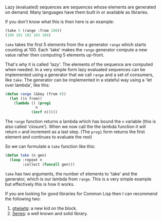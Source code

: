 Lazy (evaluated) sequences are sequences whose elements are generated on demand. Many languages have them built in or available as libraries.

If you don't know what this is then here is an example:

```lisp
(take 5 (range :from 100))
(100 101 102 103 104)
```

`take` takes the first 5 elements from the a generator `range` which starts counting at 100. Each 'take' makes the `range` generator compute a new value rather then computing 5 elements up-front.

That's why it is called 'lazy'. The elements of the sequence are computed when needed. In a very simple form lazy evaluated sequences can be implemented using a generator that we call `range` and a set of consumers, like `take`. The generator can be implemented in a stateful way using a 'let over lambda', like this:

```lisp
(defun range (&key (from 0))
  (let ((n from))
    (lambda () (prog1
              n
            (incf n)))))
```

The `range` function returns a lambda which has bound the `n` variable (this is also called 'closure'). When we now call the the lambda function it will return `n` and increment as a last step. (The `prog1` form returns the first element and continues to evaluate the rest)

So we can formulate a `take` function like this:

```lisp
(defun take (n gen)
  (loop :repeat n
        :collect (funcall gen)))
```

`take` has two arguments, the number of elements to 'take' and the generator, which is our lambda from `range`. This is a very simple example but effectively this is how it works.

If you are looking for good libraries for Common Lisp then I can recommend the following two:

1. <a href=https://github.com/cbeo/gtwiwtg class="link">gtwiwtg</a>: a new kid on the block.
2. <a href=http://series.sourceforge.net/ class="link">Series</a>: a well known and solid library.
